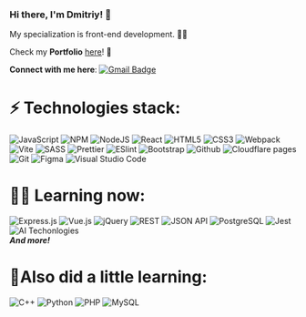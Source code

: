 ### Hi there, I'm **Dmitriy**! 👋  
My specialization is front-end development. 🧑‍💻  

Check my **Portfolio** [here](https://github.com/jkenix/jkenix_portfolio/blob/main/README.md)! 💼

**Connect with me here**:
[![Gmail Badge](https://img.shields.io/badge/-jkenixx@gmail.com-c14438?style=flat-square&logo=Gmail&logoColor=white&link=mailto:jkenixx@gmail.com)](mailto:jkenixx@gmail.com)   

# ⚡ **Technologies stack**:  

![JavaScript](https://img.shields.io/badge/javascript-%23323330.svg?style=for-the-badge&logo=javascript&logoColor=%23F7DF1E) ![NPM](https://img.shields.io/badge/NPM-%23CB3837.svg?style=for-the-badge&logo=npm&logoColor=white) ![NodeJS](https://img.shields.io/badge/node.js-6DA55F?style=for-the-badge&logo=node.js&logoColor=white) ![React](https://img.shields.io/badge/React-20232A?style=for-the-badge&logo=react&logoColor=61DAFB) ![HTML5](https://img.shields.io/badge/html5-%23E34F26.svg?style=for-the-badge&logo=html5&logoColor=white) ![CSS3](https://img.shields.io/badge/css3-%231572B6.svg?style=for-the-badge&logo=css3&logoColor=white) ![Webpack](https://img.shields.io/badge/webpack-black?style=for-the-badge&logo=webpack) ![Vite](https://img.shields.io/badge/vite-2b2b2b?style=for-the-badge&logo=vite) ![SASS](https://img.shields.io/badge/SASS-hotpink.svg?style=for-the-badge&logo=SASS&logoColor=white) ![Prettier](https://img.shields.io/badge/prettier-1a2b34?style=for-the-badge&logo=prettier) ![ESlint](https://img.shields.io/badge/ESlint-241C15?style=for-the-badge&logo=ESlint) ![Bootstrap](https://img.shields.io/badge/bootstrap-white?style=for-the-badge&logo=bootstrap) ![Github](https://img.shields.io/badge/github-black?style=for-the-badge&logo=github) ![Cloudflare pages](https://img.shields.io/badge/cloudflare%20pages-grey?style=for-the-badge&logo=cloudflare%20pages) ![Git](https://img.shields.io/badge/git-241C15?style=for-the-badge&logo=git) ![Figma](https://img.shields.io/badge/figma-F6F6F4?style=for-the-badge&logo=figma) ![Visual Studio Code](https://img.shields.io/badge/Visual%20Studio%20Code-0078d7.svg?style=for-the-badge&logo=visual-studio-code&logoColor=white)   

# 👨‍🎓 **Learning now**:  

![Express.js](https://img.shields.io/badge/express.js-black?style=for-the-badge&logo=express) ![Vue.js](https://img.shields.io/badge/VUE.js-0b4e22?style=for-the-badge&logo=VUE.js) ![jQuery](https://img.shields.io/badge/jquery-20232A?style=for-the-badge&logo=jquery) ![REST](https://img.shields.io/badge/rest-blue?style=for-the-badge) ![JSON API](https://img.shields.io/badge/JSON%20API-0b4e22?style=for-the-badge&logo=JSON) ![PostgreSQL](https://img.shields.io/badge/postgresql-141414?style=for-the-badge&logo=postgresql) ![Jest](https://img.shields.io/badge/jest-15c213?style=for-the-badge&logo=jest) ![AI Techonlogies](https://img.shields.io/badge/AI%20Technologies-403B3B?style=for-the-badge)   
***And more!***  

# 🚀**Also did a little learning**:  

![C++](https://img.shields.io/badge/C%2B%2B-00599C?style=for-the-badge&logo=c%2B%2B&logoColor=white) ![Python](https://img.shields.io/badge/Python-14354C?style=for-the-badge&logo=python&logoColor=white) ![PHP](https://img.shields.io/badge/php-444341?style=for-the-badge&logo=php) ![MySQL](https://img.shields.io/badge/mysql-%2300f.svg?style=for-the-badge&logo=mysql&logoColor=white)  

